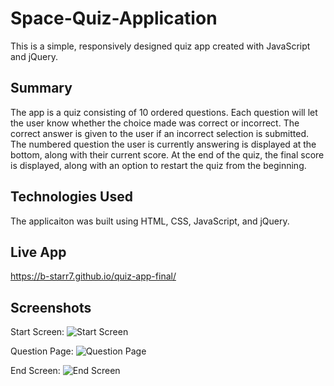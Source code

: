 # Space-Quiz-Application
This is a simple, responsively designed quiz app created with JavaScript and jQuery.

## Summary
The app is a quiz consisting of 10 ordered questions. Each question will let the user know whether the choice made was correct or incorrect. The correct answer is given to the user if an incorrect selection is submitted. The numbered question the user is currently answering is displayed at the bottom, along with their current score. At the end of the quiz, the final score is displayed, along with an option to restart the quiz from the beginning. 

## Technologies Used
The applicaiton was built using HTML, CSS, JavaScript, and jQuery. 

## Live App
https://b-starr7.github.io/quiz-app-final/

## Screenshots
Start Screen:
![Start Screen](https://user-images.githubusercontent.com/54727677/84720325-9f0ee300-af32-11ea-92ec-1130b1f86fd3.png)

Question Page:
![Question Page](https://user-images.githubusercontent.com/54727677/84720382-c49bec80-af32-11ea-8d56-fe4278785fe3.png)

End Screen:
![End Screen](https://user-images.githubusercontent.com/54727677/84720433-e4cbab80-af32-11ea-8cf5-d48a8ce8b8a9.png)
